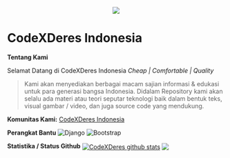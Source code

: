 <p align="center">
  <a href="https://github.com/codexderes"><img src="./Doc/logo.png"></a>
  <h1>CodeXDeres Indonesia</h1>
</p>

**Tentang Kami**

Selamat Datang di CodeXDeres Indonesia
_Cheap | Comfortable | Quality_

> Kami akan menyediakan berbagai macam sajian informasi & edukasi untuk para generasi bangsa Indonesia. Didalam Repository kami akan selalu ada materi atau teori seputar teknologi baik dalam bentuk teks, visual gambar / video, dan juga source code yang mendukung.

**Komunitas Kami:**
[CodeXDeres Indonesia](https://t.me/codexderes)

**Perangkat Bantu**
![Django](https://img.shields.io/badge/django-%23003E2B.svg?style=for-the-badge&logo=django&logoColor=white)
![Bootstrap](https://img.shields.io/badge/bootstrap-%23563D7C.svg?style=for-the-badge&logo=bootstrap&logoColor=white)

**Statistika / Status Github**
 <a href="https://github.com/codexderes"><img align="center" src="https://github-readme-stats.vercel.app/api?username=codexderes&show_icons=true&bg_color=0000" alt="CodeXDeres github stats" /></a>  <a href="https://github.com/codexderes"><img align="center" src="https://github-readme-stats.vercel.app/api/top-langs/?username=codexderes&langs_count=10&hide=batchfile,pascal,hack,roff,scss&layout=compact&bg_color=0000" /></a>

[website]: https://galihap76.github.io/
[forums]: https://t.me/codexderes
[github]: https://github.com/codexderes/
